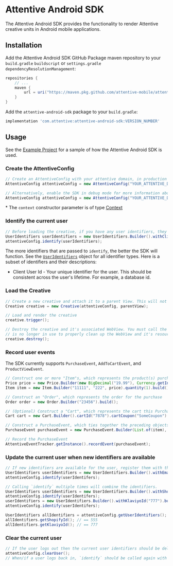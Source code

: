 # Attentive Android SDK
The Attentive Android SDK provides the functionality to render Attentive creative units in Android mobile applications.

## Installation
Add the Attentive Android SDK GitHub Package maven repository to your `build.gradle` `buildscript` or
`settings.gradle` `dependencyResolutionManagement`:
```groovy
repositories {
    // ...
    maven {
        url = uri("https://maven.pkg.github.com/attentive-mobile/attentive-android-sdk")
    }
}
```

Add the `attentive-android-sdk` package to your `build.gradle`:
```groovy
implementation 'com.attentive:attentive-android-sdk:VERSION_NUMBER'
```

## Usage
See the [Example Project](https://github.com/attentive-mobile/attentive-android-sdk/blob/main/example/src/main/java/com/attentive/example)
for a sample of how the Attentive Android SDK is used.

### Create the AttentiveConfig
```java
// Create an AttentiveConfig with your attentive domain, in production mode, with any Android context *
AttentiveConfig attentiveConfig = new AttentiveConfig("YOUR_ATTENTIVE_DOMAIN", AttentiveConfig.Mode.PRODUCTION, context);

// Alternatively, enable the SDK in debug mode for more information about your creative and filtering rules
AttentiveConfig attentiveConfig = new AttentiveConfig("YOUR_ATTENTIVE_DOMAIN", AttentiveConfig.Mode.DEBUG, context);
```

\* The `context` constructor parameter is of type [Context](https://developer.android.com/reference/android/content/Context)

### Identify the current user
```java
// Before loading the creative, if you have any user identifiers, they will need to be registered with the attentive config. It is okay to skip this step if you have no identifiers about the user yet.
UserIdentifiers userIdentifiers = new UserIdentifiers.Builder().withClientUserId("APP_USER_ID").withPhone("+15556667777").build();
attentiveConfig.identify(userIdentifiers);
```

The more identifiers that are passed to `identify`, the better the SDK will function. See the [`UserIdentifiers`](src/main/java/com/attentive/androidsdk/UserIdentifiers.java) object for all identifier types. Here is a subset of identifiers and their descriptions:
* Client User Id - Your unique identifier for the user. This should be consistent across the user's lifetime. For example, a database id.

### Load the Creative
```java
// Create a new creative and attach it to a parent View. This will not render the creative.
Creative creative = new Creative(attentiveConfig, parentView);

// Load and render the creative
creative.trigger();

// Destroy the creative and it's associated WebView. You must call the destroy method when the creative
// is no longer in use to properly clean up the WebView and it's resources
creative.destroy();
```

### Record user events

The SDK currently supports `PurchaseEvent`, `AddToCartEvent`, and `ProductViewEvent`.

```java
// Construct one or more "Item"s, which represents the product(s) purchased
Price price = new Price.Builder(new BigDecimal("19.99"), Currency.getInstance("USD")).build();
Item item = new Item.Builder("11111", "222", price).quantity(1).build();

// Construct an "Order", which represents the order for the purchase
Order order = new Order.Builder("23456").build();

// (Optional) Construct a "Cart", which represents the cart this Purchase was made from
Cart cart = new Cart.Builder().cartId("7878").cartCoupon("SomeCoupon").build();

// Construct a PurchaseEvent, which ties together the preceding objects
PurchaseEvent purchaseEvent = new PurchaseEvent.Builder(List.of(item), order).cart(cart).build();

// Record the PurchaseEvent
AttentiveEventTracker.getInstance().recordEvent(purchaseEvent);
```

### Update the current user when new identifiers are available

```java
// If new identifiers are available for the user, register them with the existing AttentiveConfig instance
UserIdentifiers userIdentifiers = new UserIdentifiers.Builder().withEmail("theusersemail@gmail.com").build();
attentiveConfig.identify(userIdentifers);
```

```java
// Calling `identify` multiple times will combine the identifiers.
UserIdentifiers userIdentifiers = new UserIdentifiers.Builder().withShopifyId("555").build();
attentiveConfig.identify(userIdentifers);
userIdentifiers = new UserIdentifiers.Builder().withKlaviyoId("777").build();
attentiveConfig.identify(userIdentifers);

UserIdentifiers allIdentifiers = attentiveConfig.getUserIdentifiers();
allIdentifiers.getShopifyId(); // == 555
allIdentifiers.getKlaviyoId(); // == 777
```

### Clear the current user
```java
// If the user logs out then the current user identifiers should be deleted
attentiveConfig.clearUser();
// When/if a user logs back in, `identify` should be called again with the logged in user's identfiers
```
